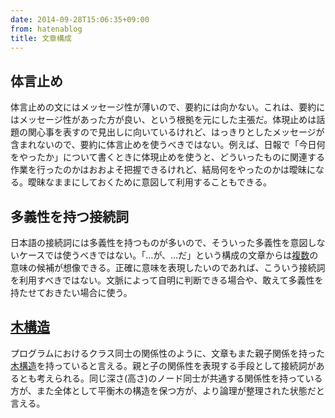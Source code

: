 ```yaml
---
date: 2014-09-28T15:06:35+09:00
from: hatenablog
title: 文章構成
---
```


<h2>体言止め</h2>

<p>体言止めの文にはメッセージ性が薄いので、要約には向かない。これは、要約にはメッセージ性があった方が良い、という根拠を元にした主張だ。体現止めは話題の関心事を表すので見出しに向いているけれど、はっきりとしたメッセージが含まれないので、要約に体言止めを使うべきではない。例えば、日報で「今日何をやったか」について書くときに体現止めを使うと、どういったものに関連する作業を行ったのかはおおよそ把握できるけれど、結局何をやったのかは曖昧になる。曖昧なままにしておくために意図して利用することもできる。</p>

<h2>多義性を持つ接続詞</h2>

<p>日本語の接続詞には多義性を持つものが多いので、そういった多義性を意図しないケースでは使うべきではない。「…が、…だ」という構成の文章からは<a class="keyword" href="http://d.hatena.ne.jp/keyword/%CA%A3%BF%F4">複数</a>の意味の候補が想像できる。正確に意味を表現したいのであれば、こういう接続詞を利用すべきではない。文脈によって自明に判断できる場合や、敢えて多義性を持たせておきたい場合に使う。</p>

<h2><a class="keyword" href="http://d.hatena.ne.jp/keyword/%CC%DA%B9%BD%C2%A4">木構造</a></h2>

<p>プログラムにおけるクラス同士の関係性のように、文章もまた親子関係を持った<a class="keyword" href="http://d.hatena.ne.jp/keyword/%CC%DA%B9%BD%C2%A4">木構造</a>を持っていると言える。親と子の関係性を表現する手段として接続詞があるとも考えられる。同じ深さ(高さ)のノード同士が共通する関係性を持っている方が、また全体として平衡木の構造を保つ方が、より論理が整理された状態だと言える。</p>

